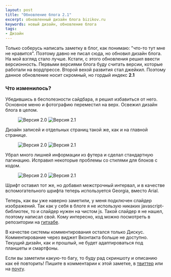 ```yaml
---
layout: post
title: "Обновление блога 2.1"
excerpt: обновленный дизайн блога bizikov.ru
keywords: новый дизайн, обновление блога
tags:
- Дизайн
---
```


Только соберусь написать заметку в блог, как понимаю: "что-то тут мне не нравится". Поэтому давно не писал сюда, но обновил дизайн блога.
На мой взгляд стало лучше. Кстати, с этого обновления решил ввести версионность. Первыми версиями блога буду считать версии, которые работали на вордпрессе.
Второй вехой развития стал джейкил. Поэтому данное обновление носит скромный, но гордый индекс **2.1**

### Что изменилось?

Убедившись в бесполезности сайдбара, я решил избавиться от него. Основное меню и фотографию переместил на верх.
Освежил дизайн блога в целом.

<figure class="folium">
<img src="{{ site.url}}/upload/article/2014/08/12/screen_00.png" alt="Версия 2.0" title="Версия 2.0" />
<img src="{{ site.url}}/upload/article/2014/08/12/screen_01.png" alt="Версия 2.1" title="Версия 2.1" />
</figure>

Дизайн записей и отдельных страниц такой же, как и на главной странице.

<figure class="folium">
<img src="{{ site.url}}/upload/article/2014/08/12/screen_20.png" alt="Версия 2.0" title="Версия 2.0" />
<img src="{{ site.url}}/upload/article/2014/08/12/screen_21.png" alt="Версия 2.1" title="Версия 2.1" />
</figure>

Убрал много лишней информации из футера и сделал стандартную пагинацию. Исправил некоторые проблемы со стилями для блоков с кодом.

<figure class="folium">
<img src="{{ site.url}}/upload/article/2014/08/12/screen_10.png" alt="Версия 2.0" title="Версия 2.0" />
<img src="{{ site.url}}/upload/article/2014/08/12/screen_11.png" alt="Версия 2.1" title="Версия 2.1" />
</figure>

Шрифт оставил тот же, но добавил межстрочный интервал, и в качестве вспомогательного шрифта теперь используется Georgia, вместо Arial.

Теперь, как вы уже наверно заметили, у меня подключен слайдер изображений. Так как у себя в блоге я не использую никаких javascript-библиотек, то и слайдер нужен на чистом js.
Такой слайдер я не нашел, поэтому написал свой. Кому интересно, код можно посмотреть в репозитории на [гитхабе](https://github.com/bizikov/Folium).

В качестве системы комментирования остался только Дискус. Комментирование через виджет Вконтакта больше не доступно.
Текущий дизайн, как и прошлый, не будет адаптироваться под планшеты и смартфоны.

Если вы заметили какую-то багу, то буду рад скриншоту и описанию как её повторить! Пишите в комментарии к этой заметке, в <a href="http://twitter.com/bizi">твиттер</a> или на <a href="mailto:alexandr@bizikov.ru">почту</a>.
